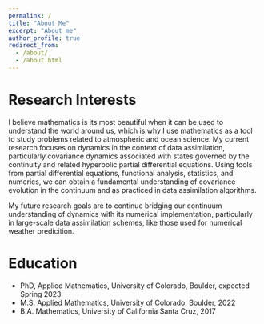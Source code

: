 ```yaml
---
permalink: /
title: "About Me"
excerpt: "About me"
author_profile: true
redirect_from: 
  - /about/
  - /about.html
---
```

Research Interests
======
I believe mathematics is its most beautiful when it can be used to understand the world around us, which is why I use mathematics as a tool to study problems related to atmospheric and ocean science. My current research focuses on dynamics in the context of data assimilation, particularly covariance dynamics associated with states governed by the continuity and related hyperbolic partial differential equations. Using tools from partial differential equations, functional analysis, statistics, and numerics, we can obtain a fundamental understanding of covariance evolution in the continuum and as practiced in data assimilation algorithms. 

My future research goals are to continue bridging our continuum understanding of dynamics with its numerical implementation, particularly in large-scale data assimilation schemes, like those used for numerical weather predicition.


Education
======
* PhD, Applied Mathematics, University of Colorado, Boulder, expected Spring 2023
* M.S. Applied Mathematics, University of Colorado, Boulder, 2022
* B.A. Mathematics, University of California Santa Cruz, 2017








